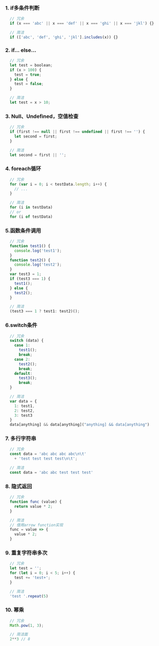 ### 1. if多条件判断

```js
  // 冗余
  if (x === 'abc' || x === 'def' || x === 'ghi' || x === 'jkl') {}

  // 简洁
  if (['abc', 'def', 'ghi', 'jkl'].includes(x)) {}
```

### 2. if... else...

```js
  // 冗余
  let test = boolean;
  if (x > 100) {
    test = true;
  } else {
    test = false;
  }

  // 简洁
  let test = x > 10;
```

### 3. Null、Undefined，空值检查

```js
  // 冗余
  if (first !== null || first !== undefined || first !== '') {
    let second = first;
  }

  // 简洁
  let second = first || '';
```

### 4. foreach循环

```js
  // 冗余
  for (var i = 0; i < testData.length; i++) {
    // ...
  }

  // 简洁
  for (i in testData)
  // or
  for (i of testData)
```

### 5.函数条件调用

```js
  // 冗余
  function test1() {
    console.log('test1');
  }
  function test2() {
    console.log('test2');
  }
  var test3 = 1;
  if (test3 === 1) {
    test1();
  } else {
    test2();
  }

  // 简洁
  (test3 === 1 ? test1: test2)();
```

### 6.switch条件

```js
  // 冗余
  switch (data) {
    case 1:
      test1();
      break;
    case 2:
      test2();
      break;
    default:
      test3();
      break;
  }

  // 简洁
  var data = {
    1: test1,
    2: test2,
    3: test3
  }
  data[anything] && data[anything]("anything] && data[anything")
```

### 7. 多行字符串

```js
  // 冗余
  const data = 'abc abc abc abc\n\t'
    + 'test test test test\n\t';

  // 简洁
  const data = 'abc abc test test test'
```

### 8. 隐式返回

```js
  // 冗余
  function func (value) {
    return value * 2;
  }

  // 简洁
  // 借用arrow function实现
  func = value => {
    value * 2;
  }
```

### 9. 重复字符串多次

```js
  // 冗余
  let test = '';
  for (let i = 0; i < 5; i++) {
    test += 'test+';
  }

  // 简洁
  'test '.repeat(5)
```

### 10. 幂乘

```js
  // 冗余
  Math.pow(1, 3);

  // 简洁面
  2**3 // 8
```